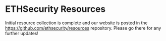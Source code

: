 ETHSecurity Resources
=========================

Initial resource collection is complete and our website is posted in the https://github.com/ethsecurity/resources repository. Please go there for any further updates!
